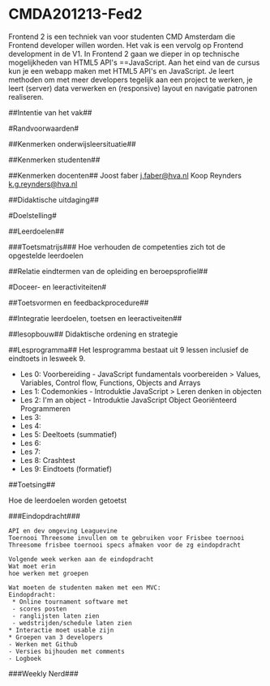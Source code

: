 CMDA201213-Fed2
===============

Frontend 2 is een techniek van voor studenten CMD Amsterdam die Frontend developer willen worden.
Het vak is een vervolg op Frontend development in de V1. 
In Frontend 2 gaan we dieper in op technische mogelijkheden van HTML5 API's ==JavaScript. 
Aan het eind van de cursus kun je een webapp maken met HTML5 API's en JavaScript.   Je leert methoden om met meer developers tegelijk aan een project te werken, je leert (server) data verwerken en (responsive) layout en navigatie patronen realiseren.


##Intentie van het vak##


#Randvoorwaarden#

##Kenmerken onderwijsleersituatie##

##Kenmerken studenten##

##Kenmerken docenten##
Joost faber j.faber@hva.nl
Koop Reynders k.g.reynders@hva.nl

##Didaktische uitdaging##


#Doelstelling#

##Leerdoelen##

###Toetsmatrijs###
Hoe verhouden de competenties zich tot de opgestelde leerdoelen

##Relatie eindtermen van de opleiding en beroepsprofiel##


#Doceer- en leeractiviteiten#

##Toetsvormen en feedbackprocedure##


##Integratie leerdoelen, toetsen en leeractiveiten##

##lesopbouw##
Didaktische ordening en strategie

##Lesprogramma##
Het lesprogramma bestaat uit 9 lessen inclusief de eindtoets in lesweek 9.

- Les 0: Voorbereiding - JavaScript fundamentals voorbereiden > Values, Variables, Control flow, Functions, Objects and Arrays
- Les 1: Codemonkies - Introduktie JavaScript > Leren denken in objecten
- Les 2: I'm an object - Introduktie JavaScript Object Georiënteerd Programmeren
- Les 3: 
- Les 4: 
- Les 5: Deeltoets (summatief)
- Les 6: 
- Les 7: 
- Les 8: Crashtest
- Les 9: Eindtoets (formatief)


##Toetsing##



Hoe de leerdoelen worden getoetst


###Eindopdracht###

	API en dev omgeving Leaguevine
	Toernooi Threesome invullen om te gebruiken voor Frisbee toernooi
	Threesome frisbee toernooi specs afmaken voor de zg eindopdracht

	Volgende week werken aan de eindopdracht
	Wat moet erin
	hoe werken met groepen

	Wat moeten de studenten maken met een MVC:
	Eindopdracht: 
	 * Online tournament software met 
	 - scores posten
	 - ranglijsten laten zien
	 - wedstrijden/schedule laten zien
	* Interactie moet usable zijn
	* Groepen van 3 developers
	- Werken met Github
	- Versies bijhouden met comments
	- Logboek


###Weekly Nerd###





